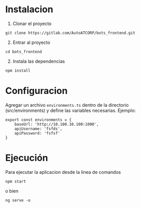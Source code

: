 

<h1> Instalacion</h1>

1. Clonar el proyecto

```
git clone https://gitlab.com/AutoATCORP/bots_frontend.git

```
2. Entrar al proyecto

```
cd bots_frontend
```

2. Instala las dependencias 

 ```
 npm install
 
 ```
 <h1> Configuracion </h1>

 Agregar un archivo  ```environments.ts``` dentro de la directorio (src/environments) y define las variables necesarias. Ejemplo:

```
export const environments = {
    baseUrl: 'http://10.100.10.100:1000',
    apiUsername: 'fsfds',
    apiPassword: 'fsfsf'
}

```

<h1>Ejecución</h1>
Para ejecutar la aplicacion desde la linea de comandos 

 ```
 npm start
 
 ``` 
 o bien
 
  ```
  ng serve -o
  
  ```

